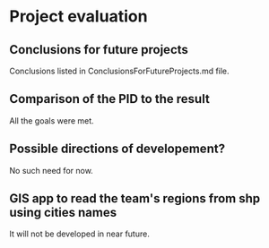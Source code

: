 ﻿# Project evaluation
## Conclusions for future projects 
Conclusions listed in ConclusionsForFutureProjects.md file.
## Comparison of the PID to the result
All the goals were met.
## Possible directions of developement?
No such need for now.
## GIS app to read the team's regions from shp using cities names
It will not be developed in near future.